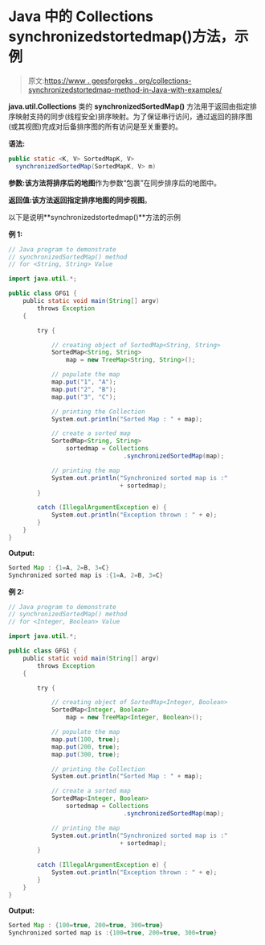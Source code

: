 # Java 中的 Collections synchronizedstortedmap()方法，示例

> 原文:[https://www . geesforgeks . org/collections-synchronizedstortedmap-method-in-Java-with-examples/](https://www.geeksforgeeks.org/collections-synchronizedsortedmap-method-in-java-with-examples/)

**java.util.Collections** 类的 **synchronizedSortedMap()** 方法用于返回由指定排序映射支持的同步(线程安全)排序映射。为了保证串行访问，通过返回的排序图(或其视图)完成对后备排序图的所有访问是至关重要的。

**语法:**

```java
public static <K, V> SortedMapK, V>
  synchronizedSortedMap(SortedMapK, V> m)
```

**参数:**该方法将排序后的**地图**作为参数“包裹”在同步排序后的地图中。

**返回值:**该方法返回指定排序地图的**同步视图**。

以下是说明**synchronizedstortedmap()**方法的示例

**例 1:**

```java
// Java program to demonstrate
// synchronizedSortedMap() method
// for <String, String> Value

import java.util.*;

public class GFG1 {
    public static void main(String[] argv)
        throws Exception
    {

        try {

            // creating object of SortedMap<String, String>
            SortedMap<String, String>
                map = new TreeMap<String, String>();

            // populate the map
            map.put("1", "A");
            map.put("2", "B");
            map.put("3", "C");

            // printing the Collection
            System.out.println("Sorted Map : " + map);

            // create a sorted map
            SortedMap<String, String>
                sortedmap = Collections
                                .synchronizedSortedMap(map);

            // printing the map
            System.out.println("Synchronized sorted map is :"
                               + sortedmap);
        }

        catch (IllegalArgumentException e) {
            System.out.println("Exception thrown : " + e);
        }
    }
}
```

**Output:**

```java
Sorted Map : {1=A, 2=B, 3=C}
Synchronized sorted map is :{1=A, 2=B, 3=C}

```

**例 2:**

```java
// Java program to demonstrate
// synchronizedSortedMap() method
// for <Integer, Boolean> Value

import java.util.*;

public class GFG1 {
    public static void main(String[] argv)
        throws Exception
    {

        try {

            // creating object of SortedMap<Integer, Boolean>
            SortedMap<Integer, Boolean>
                map = new TreeMap<Integer, Boolean>();

            // populate the map
            map.put(100, true);
            map.put(200, true);
            map.put(300, true);

            // printing the Collection
            System.out.println("Sorted Map : " + map);

            // create a sorted map
            SortedMap<Integer, Boolean>
                sortedmap = Collections
                                .synchronizedSortedMap(map);

            // printing the map
            System.out.println("Synchronized sorted map is :"
                               + sortedmap);
        }

        catch (IllegalArgumentException e) {
            System.out.println("Exception thrown : " + e);
        }
    }
}
```

**Output:**

```java
Sorted Map : {100=true, 200=true, 300=true}
Synchronized sorted map is :{100=true, 200=true, 300=true}

```